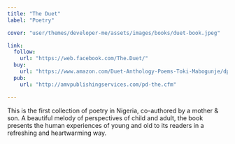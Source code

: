 ```yaml
---
title: "The Duet"
label: "Poetry"

cover: "user/themes/developer-me/assets/images/books/duet-book.jpeg"

link:
  follow:
    url: "https://web.facebook.com/The.Duet/"
  buy:
    url: "https://www.amazon.com/Duet-Anthology-Poems-Toki-Mabogunje/dp/0976694115"
  pub:
    url: "http://amvpublishingservices.com/pd-the.cfm"

---
```

This is the first collection of poetry in Nigeria, co-authored by a mother & son.
A beautiful melody of perspectives of child and adult, the book presents the human
experiences of young and old to its readers in a refreshing and heartwarming way.
